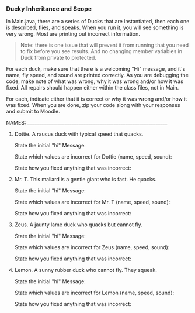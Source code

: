 ### Ducky Inheritance and Scope

In Main.java, there are a series of Ducks that are instantiated, then each one is described, flies, and speaks. When you run it, you will see something is very wrong. Most are printing out incorrect information.

> Note: there is one issue that will prevent it from running that you need to fix before you see results. And no changing member variables in Duck from private to protected.

For each duck, make sure that there is a welcoming "Hi" message, and it's name, fly speed, and sound are printed correctly. As you are debugging the code, make note of what was wrong, why it was wrong and/or how it was fixed. All repairs should happen either within the class files, not in Main.

For each, indicate either that it is correct or why it was wrong and/or how it was fixed. When you are done, zip your code along with your responses and submit to Moodle.

NAMES: ____________________________________________________________

1. Dottie. A raucus duck with typical speed that quacks.

    State the initial "hi" Message:

    State which values are incorrect for Dottie (name, speed, sound):

    State how you fixed anything that was incorrect:

2. Mr. T. This mallard is a gentle giant who is fast. He quacks.

    State the initial "hi" Message:

    State which values are incorrect for Mr. T (name, speed, sound):

    State how you fixed anything that was incorrect:

3. Zeus. A jaunty lame duck who quacks but cannot fly.

    State the initial "hi" Message:

    State which values are incorrect for Zeus (name, speed, sound):

    State how you fixed anything that was incorrect:


4. Lemon. A sunny rubber duck who cannot fly. They squeak.

    State the initial "hi" Message:

    State which values are incorrect for Lemon (name, speed, sound):

    State how you fixed anything that was incorrect:
